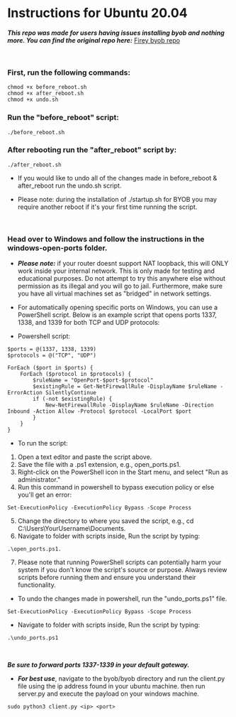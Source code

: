 # Instructions for Ubuntu 20.04

***This repo was made for users having issues installing byob and nothing more. You can find the original repo here:***
[ Firey byob repo](https://github.com/fireFerry/byob.git)

<br>

### First, run the following commands:
```
chmod +x before_reboot.sh
chmod +x after_reboot.sh
chmod +x undo.sh
```
### Run the "before_reboot" script:
```
./before_reboot.sh
```
### After rebooting run the "after_reboot" script by:
```
./after_reboot.sh
```

* If you would like to undo all of the changes made in before_reboot & after_reboot run the undo.sh script.

* Please note: during the installation of ./startup.sh for BYOB you may require another reboot if it's your first time running the script.

<br>

### Head over to Windows and follow the instructions in the windows-open-ports folder.
* ***Please note:*** if your router doesnt support NAT loopback, this will ONLY work inside your internal network. This is only made for testing and educational purposes. Do not attempt to try this anywhere else without permission as its illegal and you will go to jail. Furthermore, make sure you have all virtual machines set as "bridged" in network settings.

* For automatically opening specific ports on Windows, you can use a PowerShell script. Below is an example script that opens ports 1337, 1338, and 1339 for both TCP and UDP protocols:

* Powershell script:
```
$ports = @(1337, 1338, 1339)
$protocols = @("TCP", "UDP")

ForEach ($port in $ports) {
    ForEach ($protocol in $protocols) {
        $ruleName = "OpenPort-$port-$protocol"
        $existingRule = Get-NetFirewallRule -DisplayName $ruleName -ErrorAction SilentlyContinue
        if (-not $existingRule) {
            New-NetFirewallRule -DisplayName $ruleName -Direction Inbound -Action Allow -Protocol $protocol -LocalPort $port
        }
    }
}
```

* To run the script:
1. Open a text editor and paste the script above.
2. Save the file with a .ps1 extension, e.g., open_ports.ps1.
3. Right-click on the PowerShell icon in the Start menu, and select "Run as administrator."
4. Run this command in powershell to bypass execution policy or else you'll get an error:
```
Set-ExecutionPolicy -ExecutionPolicy Bypass -Scope Process
```
5. Change the directory to where you saved the script, e.g., cd C:\Users\YourUsername\Documents.
6. Navigate to folder with scripts inside, Run the script by typing:
```
.\open_ports.ps1.
```
7. Please note that running PowerShell scripts can potentially harm your system if you don't know the script's source or purpose. Always review scripts before running them and ensure you understand their functionality.

* To undo the changes made in powershell, run the "undo_ports.ps1" file.
```
Set-ExecutionPolicy -ExecutionPolicy Bypass -Scope Process
```
* Navigate to folder with scripts inside, Run the script by typing:
```
.\undo_ports.ps1
```

<br>

***Be sure to forward ports 1337-1339 in your default gateway.***

* ***For best use***, navigate to the byob/byob directory and run the client.py file using the ip address found in your ubuntu machine. then run server.py and execute the payload on your windows machine.
```
sudo python3 client.py <ip> <port>
```
           